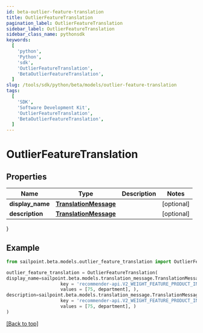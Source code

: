 ```yaml
---
id: beta-outlier-feature-translation
title: OutlierFeatureTranslation
pagination_label: OutlierFeatureTranslation
sidebar_label: OutlierFeatureTranslation
sidebar_class_name: pythonsdk
keywords:
  [
    'python',
    'Python',
    'sdk',
    'OutlierFeatureTranslation',
    'BetaOutlierFeatureTranslation',
  ]
slug: /tools/sdk/python/beta/models/outlier-feature-translation
tags:
  [
    'SDK',
    'Software Development Kit',
    'OutlierFeatureTranslation',
    'BetaOutlierFeatureTranslation',
  ]
---
```


# OutlierFeatureTranslation

## Properties

| Name | Type | Description | Notes |
| --- | --- | --- | --- |
| **display_name** | [**TranslationMessage**](translation-message) |  | [optional] |
| **description** | [**TranslationMessage**](translation-message) |  | [optional] |

}

## Example

```python
from sailpoint.beta.models.outlier_feature_translation import OutlierFeatureTranslation

outlier_feature_translation = OutlierFeatureTranslation(
display_name=sailpoint.beta.models.translation_message.TranslationMessage(
                    key = 'recommender-api.V2_WEIGHT_FEATURE_PRODUCT_INTERPRETATION_HIGH',
                    values = [75, department], ),
description=sailpoint.beta.models.translation_message.TranslationMessage(
                    key = 'recommender-api.V2_WEIGHT_FEATURE_PRODUCT_INTERPRETATION_HIGH',
                    values = [75, department], )
)

```

[[Back to top]](#)
